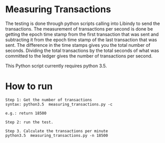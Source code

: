 # Measuring Transactions
The testing is done through python scripts calling into Libindy to send the transactions.
The measurement of transactions per second is done be getting the epoch time stamp from the first transaction that was sent and subtracting it from the epoch time stamp of the last transaction that was sent. The difference in the time stamps gives you the total number of seconds. 
Dividing the total transactions by the total seconds of what was committed to the ledger gives the number of transactions per second.

This Python script currently requires python 3.5.


# How to run

```
Step 1: Get the number of transactions
syntax: python3.5  measuring_transactions.py -c

e.g.: return 18500
```

```
Step 2: run the test.
```

```
Step 3. Calculate the transactions per minute
python3.5  measuring_transactions.py -n 18500
```
